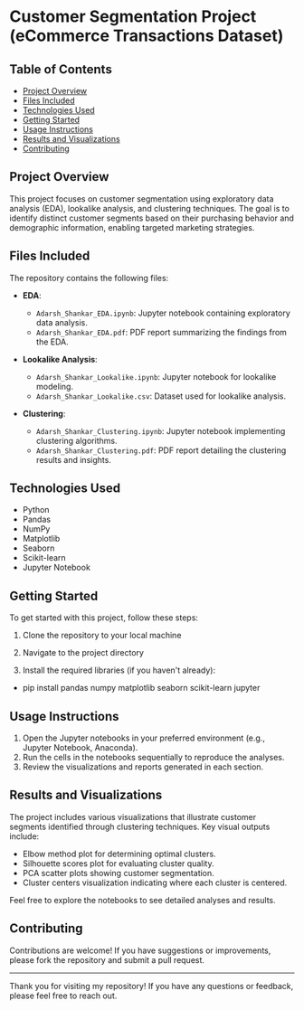 # Customer Segmentation Project (eCommerce Transactions Dataset)

## Table of Contents
- [Project Overview](#project-overview)
- [Files Included](#files-included)
- [Technologies Used](#technologies-used)
- [Getting Started](#getting-started)
- [Usage Instructions](#usage-instructions)
- [Results and Visualizations](#results-and-visualizations)
- [Contributing](#contributing)


## Project Overview
This project focuses on customer segmentation using exploratory data analysis (EDA), lookalike analysis, and clustering techniques. The goal is to identify distinct customer segments based on their purchasing behavior and demographic information, enabling targeted marketing strategies.

## Files Included
The repository contains the following files:
- **EDA**:
  - `Adarsh_Shankar_EDA.ipynb`: Jupyter notebook containing exploratory data analysis.
  - `Adarsh_Shankar_EDA.pdf`: PDF report summarizing the findings from the EDA.

- **Lookalike Analysis**:
  - `Adarsh_Shankar_Lookalike.ipynb`: Jupyter notebook for lookalike modeling.
  - `Adarsh_Shankar_Lookalike.csv`: Dataset used for lookalike analysis.

- **Clustering**:
  - `Adarsh_Shankar_Clustering.ipynb`: Jupyter notebook implementing clustering algorithms.
  - `Adarsh_Shankar_Clustering.pdf`: PDF report detailing the clustering results and insights.

## Technologies Used
- Python
- Pandas
- NumPy
- Matplotlib
- Seaborn
- Scikit-learn
- Jupyter Notebook

## Getting Started
To get started with this project, follow these steps:

1. Clone the repository to your local machine
   
2. Navigate to the project directory
   
3. Install the required libraries (if you haven't already):
- pip install pandas numpy matplotlib seaborn scikit-learn jupyter


## Usage Instructions
1. Open the Jupyter notebooks in your preferred environment (e.g., Jupyter Notebook, Anaconda).
2. Run the cells in the notebooks sequentially to reproduce the analyses.
3. Review the visualizations and reports generated in each section.

## Results and Visualizations
The project includes various visualizations that illustrate customer segments identified through clustering techniques. Key visual outputs include:
- Elbow method plot for determining optimal clusters.
- Silhouette scores plot for evaluating cluster quality.
- PCA scatter plots showing customer segmentation.
- Cluster centers visualization indicating where each cluster is centered.

Feel free to explore the notebooks to see detailed analyses and results.

## Contributing
Contributions are welcome! If you have suggestions or improvements, please fork the repository and submit a pull request.


---

Thank you for visiting my repository! If you have any questions or feedback, please feel free to reach out.
